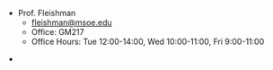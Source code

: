 - Prof. Fleishman
	- fleishman@msoe.edu
	- Office: GM217
	- Office Hours: Tue 12:00-14:00, Wed 10:00-11:00, Fri 9:00-11:00
 *